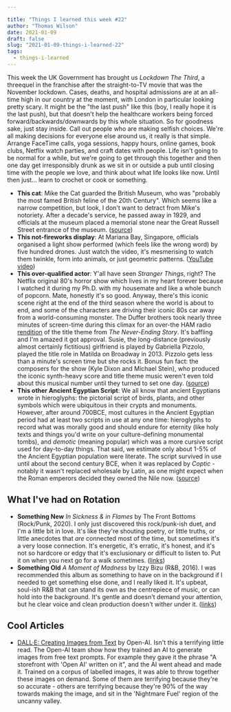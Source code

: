 ```yaml
---

title: "Things I learned this week #22"
author: "Thomas Wilson"
date: 2021-01-09
draft: false
slug: "2021-01-09-things-i-learned-22"
tags:
  - things-i-learned
---
```


This week the UK Government has brought us _Lockdown The Third_, a threequel in the franchise after the straight-to-TV movie that was the November lockdown. Cases, deaths, and hospital admissions are at an all-time high in our country at the moment, with London in particular looking pretty scary. It might be the "the last push" like this (boy, I really hope it is the last push), but that doesn't help the healthcare workers being forced forward/backwards/downwards by this whole situation. So for goodness sake, just stay inside. Call out people who are making selfish choices. We're all making decisions for everyone else around us, it really is that simple. Arrange FaceTime calls, yoga sessions, happy hours, online games, book clubs, Netflix watch parties, and craft dates with people. Life isn't going to be normal for a while, but we're going to get through this together and then one day get irresponsibly drunk as we sit in or outside a pub until closing time with the people we love, and think about what life looks like now. Until then just... learn to crochet or cook or something.

- **This cat**: Mike the Cat guarded the British Museum, who was "probably the most famed British feline of the 20th Century". Which seems like a narrow competition, but look, I don't want to detract from Mike's notoriety. After a decade's service, he passed away in 1929, and officials at the museum placed a memorial stone near the Great Russell Street entrance of the museum. ([source](https://en.wikipedia.org/wiki/Mike_%28cat%29))
- **This not-fireworks display**: At Mariana Bay, Singapore, officials organised a light show performed (which feels like the wrong word) by five hundred drones. Just watch the video, it's mesmerising to watch them twinkle, form into animals, or just geometric patterns. ([YouTube video](https://www.youtube.com/watch?v=r7Ul_EmHiJM))
- **This over-qualified actor**: Y'all have seen _Stranger Things_, right? The Netflix original 80's horror show which lives in my heart forever because I watched it during my Ph.D. with my housemate and like a whole bunch of popcorn. Mate, honestly it's so good. Anyway, there's this iconic scene right at the end of the third season where the world is about to end, and some of the characters are driving their iconic 80s car away from a world-consuming monster. The Duffer brothers took nearly three minutes of screen-time during this climax for an over-the HAM radio [rendition](https://www.youtube.com/watch?v=6EiRjwjp30I) of the title theme from _The Never-Ending Story_. It's baffling and I'm amazed it got approval. Susie, the long-distance (previously almost certainly fictitious) girlfriend is played by Gabriella Pizzolo, played the title role in Matilda on Broadway in 2013. Pizzolo gets less than a minute's screen time but she rocks it. Bonus fun fact: the composers for the show (Kyle Dixon and Michael Stein), who produced the iconic synth-heavy score and title theme music weren't even told about this musical number until they turned to set one day. ([source](https://www.hollywoodreporter.com/live-feed/stranger-things-season-3-finale-neverending-story-song-explained-1222689))
- **This other Ancient Egyptian Script**: We all know that ancient Egyptians wrote in hieroglyphs: the pictorial script of birds, plants, and other symbols which were ubiquitous in their crypts and monuments. However, after around 700BCE, most cultures in the Ancient Egyptian period had at least two scripts in use at any one time: hieroglyphs to record what was morally good and should endure for eternity (like holy texts and things you'd write on your culture-defining monumental tombs), and _demotic_ (meaning popular) which was a more cursive script used for day-to-day things. That said, we estimate only about 1-5% of the Ancient Egyptian population were literate. The script survived in use until about the second century BCE, when it was replaced by _Coptic_ - notably it wasn't replaced wholesale by Latin, as one might expect when the Roman emperors decided they owned the Nile now. ([source](https://www.ucl.ac.uk/museums-static/digitalegypt/writing/hieratic.html))

## What I've had on Rotation

- **Something New** _In Sickness & in Flames_ by The Front Bottoms (Rock/Punk, 2020). I only just discovered this rock/punk-ish duet, and I'm a little bit in love. It's like they're shouting poetry, or little truths, or little anecdotes that _are_ connected most of the time, but sometimes it's a very loose connection. It's energetic, it's erratic, it's honest, and it's not so hardcore or edgy that it's exclusionary or difficult to listen to. Put it on when you next go for a walk sometimes. ([links](https://songwhip.com/the-front-bottoms/in-sickness-and-in-flames))
- **Something Old** _A Moment of Madness_ by Izzy Bizu (R&B, 2016). I was recommended this album as something to have on in the background if I needed to get something else done, and I really liked it. It's upbeat, soul-ish R&B that can stand its own as the centrepiece of music, or can hold into the background. It's gentle and doesn't demand your attention, but he clear voice and clean production doesn't wither under it. ([links](https://songwhip.com/izzy-bizu/a-moment-of-madness))

## Cool Articles

- [DALL·E: Creating Images from Text](https://openai.com/blog/dall-e/) by Open-AI. Isn't this a terrifying little read. The Open-AI team show how they trained an AI to generate images from free text prompts. For example they gave it the phrase "A storefront with 'Open AI' written on it", and the AI went ahead and made it. Trained on a corpus of labelled images, it was able to throw together these images on demand. Some of them are terrifying because they're so accurate - others are terrifying because they're 90% of the way towards making the image, and sit in the 'Nightmare Fuel' region of the uncanny valley.
